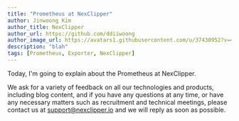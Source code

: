 ```yaml
---
title: "Prometheus at NexClipper"
author: Jinwoong Kim
author_title: NexClipper
author_url: https://github.com/ddiiwoong
author_image_url: https://avatars1.githubusercontent.com/u/37430952?v=4
description: "blah"
tags: [Prometheus, Exporter, NexClipper]
---
```




Today, I'm going to explain about the Prometheus at NexClipper.

<!--truncate-->

We ask for a variety of feedback on all our technologies and products, including blog content, and if you have any questions at any time, or have any necessary matters such as recruitment and technical meetings, please contact us at [support@nexclipper.io](mailto:support@nexclipper.io) and we will reply as soon as possible.

